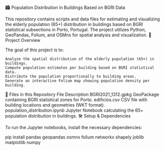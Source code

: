🏙️ Population Distribution in Buildings Based on BGRI Data

This repository contains scripts and data files for estimating and visualizing the elderly population (65+) distribution in buildings based on BGRI statistical subsections in Porto, Portugal. The project utilizes Python, GeoPandas, Folium, and OSMnx for spatial analysis and visualization.
📌 Project Overview

The goal of this project is to:

    Analyze the spatial distribution of the elderly population (65+) in buildings.
    Compute population estimates per building based on BGRI statistical data.
    Distribute the population proportionally to building areas.
    Generate an interactive Folium map showing population density per building.

📂 Files in this Repository
File 	Description
BGRI2021_1312.gpkg 	GeoPackage containing BGRI statistical zones for Porto.
edificios.csv 	CSV file with building locations and geometries (WKT format).
population_distribution.ipynb 	Jupyter Notebook calculating the 65+ population distribution in buildings.
🛠️ Setup & Dependencies

To run the Jupyter notebooks, install the necessary dependencies:

pip install pandas geopandas osmnx folium networkx shapely joblib matplotlib numpy

